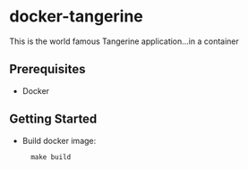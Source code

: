 # docker-tangerine
This is the world famous Tangerine application...in a container


## Prerequisites

* Docker

## Getting Started

* Build docker image:

        make build
